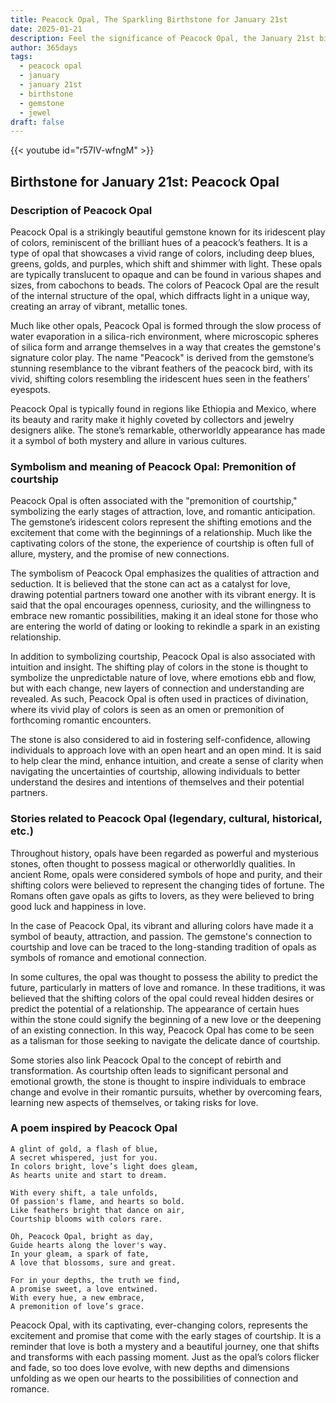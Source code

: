 ```yaml
---
title: Peacock Opal, The Sparkling Birthstone for January 21st
date: 2025-01-21
description: Feel the significance of Peacock Opal, the January 21st birthstone symbolizing Premonition of courtship. Let its beauty and meaning brighten your day.
author: 365days
tags:
  - peacock opal
  - january
  - january 21st
  - birthstone
  - gemstone
  - jewel
draft: false
---
```


{{< youtube id="r57IV-wfngM" >}}

## Birthstone for January 21st: Peacock Opal

### Description of Peacock Opal

Peacock Opal is a strikingly beautiful gemstone known for its iridescent play of colors, reminiscent of the brilliant hues of a peacock’s feathers. It is a type of opal that showcases a vivid range of colors, including deep blues, greens, golds, and purples, which shift and shimmer with light. These opals are typically translucent to opaque and can be found in various shapes and sizes, from cabochons to beads. The colors of Peacock Opal are the result of the internal structure of the opal, which diffracts light in a unique way, creating an array of vibrant, metallic tones.

Much like other opals, Peacock Opal is formed through the slow process of water evaporation in a silica-rich environment, where microscopic spheres of silica form and arrange themselves in a way that creates the gemstone's signature color play. The name "Peacock" is derived from the gemstone’s stunning resemblance to the vibrant feathers of the peacock bird, with its vivid, shifting colors resembling the iridescent hues seen in the feathers’ eyespots.

Peacock Opal is typically found in regions like Ethiopia and Mexico, where its beauty and rarity make it highly coveted by collectors and jewelry designers alike. The stone’s remarkable, otherworldly appearance has made it a symbol of both mystery and allure in various cultures.

### Symbolism and meaning of Peacock Opal: Premonition of courtship

Peacock Opal is often associated with the "premonition of courtship," symbolizing the early stages of attraction, love, and romantic anticipation. The gemstone’s iridescent colors represent the shifting emotions and the excitement that come with the beginnings of a relationship. Much like the captivating colors of the stone, the experience of courtship is often full of allure, mystery, and the promise of new connections.

The symbolism of Peacock Opal emphasizes the qualities of attraction and seduction. It is believed that the stone can act as a catalyst for love, drawing potential partners toward one another with its vibrant energy. It is said that the opal encourages openness, curiosity, and the willingness to embrace new romantic possibilities, making it an ideal stone for those who are entering the world of dating or looking to rekindle a spark in an existing relationship.

In addition to symbolizing courtship, Peacock Opal is also associated with intuition and insight. The shifting play of colors in the stone is thought to symbolize the unpredictable nature of love, where emotions ebb and flow, but with each change, new layers of connection and understanding are revealed. As such, Peacock Opal is often used in practices of divination, where its vivid play of colors is seen as an omen or premonition of forthcoming romantic encounters.

The stone is also considered to aid in fostering self-confidence, allowing individuals to approach love with an open heart and an open mind. It is said to help clear the mind, enhance intuition, and create a sense of clarity when navigating the uncertainties of courtship, allowing individuals to better understand the desires and intentions of themselves and their potential partners.

### Stories related to Peacock Opal (legendary, cultural, historical, etc.)

Throughout history, opals have been regarded as powerful and mysterious stones, often thought to possess magical or otherworldly qualities. In ancient Rome, opals were considered symbols of hope and purity, and their shifting colors were believed to represent the changing tides of fortune. The Romans often gave opals as gifts to lovers, as they were believed to bring good luck and happiness in love.

In the case of Peacock Opal, its vibrant and alluring colors have made it a symbol of beauty, attraction, and passion. The gemstone's connection to courtship and love can be traced to the long-standing tradition of opals as symbols of romance and emotional connection.

In some cultures, the opal was thought to possess the ability to predict the future, particularly in matters of love and romance. In these traditions, it was believed that the shifting colors of the opal could reveal hidden desires or predict the potential of a relationship. The appearance of certain hues within the stone could signify the beginning of a new love or the deepening of an existing connection. In this way, Peacock Opal has come to be seen as a talisman for those seeking to navigate the delicate dance of courtship.

Some stories also link Peacock Opal to the concept of rebirth and transformation. As courtship often leads to significant personal and emotional growth, the stone is thought to inspire individuals to embrace change and evolve in their romantic pursuits, whether by overcoming fears, learning new aspects of themselves, or taking risks for love.

### A poem inspired by Peacock Opal

```
A glint of gold, a flash of blue,  
A secret whispered, just for you.  
In colors bright, love’s light does gleam,  
As hearts unite and start to dream.

With every shift, a tale unfolds,  
Of passion's flame, and hearts so bold.  
Like feathers bright that dance on air,  
Courtship blooms with colors rare.

Oh, Peacock Opal, bright as day,  
Guide hearts along the lover's way.  
In your gleam, a spark of fate,  
A love that blossoms, sure and great.

For in your depths, the truth we find,  
A promise sweet, a love entwined.  
With every hue, a new embrace,  
A premonition of love’s grace.
```

Peacock Opal, with its captivating, ever-changing colors, represents the excitement and promise that come with the early stages of courtship. It is a reminder that love is both a mystery and a beautiful journey, one that shifts and transforms with each passing moment. Just as the opal’s colors flicker and fade, so too does love evolve, with new depths and dimensions unfolding as we open our hearts to the possibilities of connection and romance.